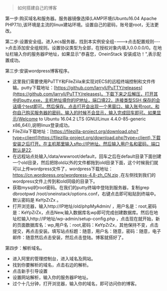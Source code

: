 > 如何搭建自己的博客

第一步:购买域名和服务器。服务器镜像选择(LAMP环境(Ubuntu16.04 Apache PHP7.1)),该环境是主流的linux建站环境。设置自己的密码，账号是root，无法更改。

第二步:设置安全组。进入ecs服务器，找到本实例安全组---->点击配置规则--->点击添加安全组规则。设置协议类型为全部，在授权对象内填入0.0.0.0/0。在地址栏输入你的服务器IP地址，如果显示"恭喜您，OneinStack 安装成功！",表示配置成功。

第三步:安装wordpress博客程序。

* 这里我们需要使用PuTTY和FileZiila来实现对ECS的远程终端控制和文件传输。putty下载地址：[https://github.com/larryli/PuTTY/releases](https://github.com/larryli/PuTTY/releases)。下载下来之后解压，打开其中的putty.exe，主机地址填你的IP地址，端口填22，连接类型SSH,保存的会话填个test即可。然后保存。点击打开会出现一个黑窗口，输入账号root，和你自己购买服务器的密码，输入的时候不会显示，输入完成回车即可。如果显示(Welcome to Ubuntu 16.04.2 LTS (GNU/Linux 4.4.0-85-generic x86_64)),说明linux登录成功。
* FileZiila下载地址：[https://filezilla-project.org/download.php?type=client](https://filezilla-project.org/download.php?type=client),下载安装之后打开。在主机那里输入sftp://IP地址。然后输入用户名和密码，端口默认是22.
* 在远程站点处输入/data/wwwroot/default，回车之后在default目录下面创建一个old目录，然后把除old以外的文件都拖到old目录下面，这个时候我们就可以上传wordpress文件了，wordpress下载地址：https://cn.wordpress.org/wordpress-4.8-zh_CN.zip ,在左侧找到我们的wordpress文件上传到和old同级的目录下。
* 获取mysql的root密码。在我们的putty终端中登陆到服务器，复制grep dbrootpwd /root/oneinstack/options.conf，右键点击即可粘贴到终端中。默认密码是 KeYpZrZx 。
* 打开浏览器，输入http://IP地址/old/phpMyAdmin/ ，用户名是：root,密码是：KeYpZrZx，点击New,输入数据库名wp即可完成创建数据库。然后在地址栏输入http://IP地址/wp-admin/setup-config.php ，点击现在就开始，新的页面数据库名：wp,用户名：root,密码：KeYpZrZx，其他保持不变，点击提交，再点击安装。填写站点标题：随意，用户名：随意，密码：随意，电子邮件：随意然后点击安装，然后点击登陆。博客就搭好了。

第四步：解析域名。

* 进入阿里的管理控制台，进入域名及网站。
* 找到你要解析的域名，点击右边的解析。
* 点击新手引导设置
* 设置网站解析，输入你的服务器IP地址。
* 过个十几分钟，打开浏览器，输入你的域名，即可访问你的博客。